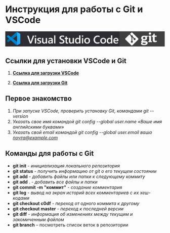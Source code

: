 # Инструкция для работы с Git и VSCode

![](/gitvs.png)

## Ссылки для установки VSCode и Git
1. [**Ссылка для загрузки VSCode**](https://code.visualstudio.com/download)

2. [**Ссылка для загрузки Git**](https://git-scm.com/downloads)

## Первое знакомство
1. *При запуске VSCode, проверить установку Git, командами git --version*
2. *Указать свое имя командой git config --global user.name «Ваше имя английскими буквами»*
3. *Указать свой email командой git config --global user.email ваша почта@example.com*


## Команды для работы с Git
- **git init** - *инициализация локального репозитория*
- **git status** - *получить информацию от git о его текущем состоянии*
- **git add** - *добавить файлы или папки к следующему коммиту*
- **git add** . - *добавить все файлы и папки*
- **git commit -m "коммит"** - *создание комментария*
- **git log** - *вывод на экран историй всех комментариев с их хеш-кодами*
- **git checkout c0df** - *переход от одного коммита к другому*
- **git checkout master** - *переход к последней версии*
- **git diff** - *информация об изменениях между текущим и закомиченным файлом*
- **git branch** – посмотреть список веток в репозитории